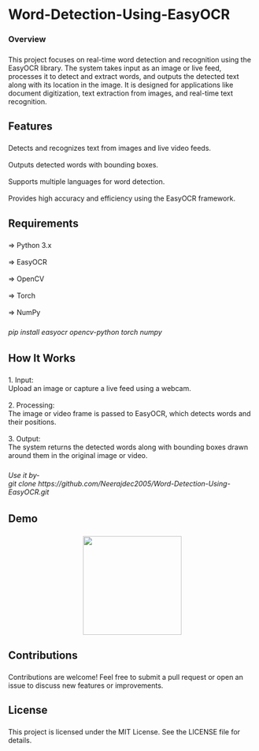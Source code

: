 <h1 align="left">Word-Detection-Using-EasyOCR</h1>

###

<h3 align="left">Overview</h3>

###

<p align="left">This project focuses on real-time word detection and recognition using the EasyOCR library. The system takes input as an image or live feed, processes it to detect and extract words, and outputs the detected text along with its location in the image. It is designed for applications like document digitization, text extraction from images, and real-time text recognition.</p>

###

<h2 align="left">Features</h2>

###

<p align="left">Detects and recognizes text from images and live video feeds.<br><br>Outputs detected words with bounding boxes.<br><br>Supports multiple languages for word detection.<br><br>Provides high accuracy and efficiency using the EasyOCR framework.</p>

###

<h2 align="left">Requirements</h2>

###

<p align="left">=> Python 3.x<br><br>=> EasyOCR<br><br>=> OpenCV<br><br>=> Torch<br><br>=> NumPy</p>

###

<h6 align="left">pip install easyocr opencv-python torch numpy</h6>

###

<h2 align="left">How It Works</h2>

###

<p align="left">1. Input:<br>    Upload an image or capture a live feed using a webcam.<br><br>2. Processing:<br>     The image or video frame is passed to EasyOCR, which detects words and their positions.<br><br>3. Output:<br>     The system returns the detected words along with bounding boxes drawn around them in the original image or video.</p>

###

<h6 align="left">Use it by-<br>git clone https://github.com/Neerajdec2005/Word-Detection-Using-EasyOCR.git</h6>

###

<h2 align="left">Demo</h2>

###

<div align="center">
  <img height="200" src=""  />
</div>

###

<h2 align="left">Contributions</h2>

###

<p align="left">Contributions are welcome! Feel free to submit a pull request or open an issue to discuss new features or improvements.</p>

###

<h2 align="left">License</h2>

###

<p align="left">This project is licensed under the MIT License. See the LICENSE file for details.</p>

###
